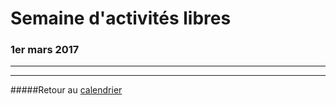 # Semaine d'activités libres
### 1er mars 2017
-----

-----

#####Retour au [calendrier](/calendrier.md)
